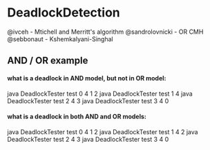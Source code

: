 # DeadlockDetection

@ivceh - Mtichell and Merritt's algorithm
@sandrolovnicki - OR CMH
@sebbonaut - Kshemkalyani-Singhal

## AND / OR example

#### what is a deadlock in AND model, but not in OR model:
java DeadlockTester test 0 4 <class> 1 2
java DeadlockTester test 1 4 <class>
java DeadlockTester test 2 4 <class> 3
java DeadlockTester test 3 4 <class> 0

#### what is a deadlock in both AND and OR models:
java DeadlockTester test 0 4 <class> 1 2
java DeadlockTester test 1 4 <class> 2
java DeadlockTester test 2 4 <class> 3
java DeadlockTester test 3 4 <class> 0
